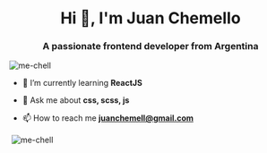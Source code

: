 <h1 align="center">Hi 👋, I'm Juan Chemello</h1>
<h3 align="center">A passionate frontend developer from Argentina</h3>

<p align="left"> <img src="https://komarev.com/ghpvc/?username=me-chell" alt="me-chell" /> </p>

- 🌱 I’m currently learning **ReactJS**

- 💬 Ask me about **css, scss, js**

- 📫 How to reach me **juanchemell@gmail.com**

<p>&nbsp;<img align="center" src="https://github-readme-stats.vercel.app/api?username=me-chell&show_icons=true" alt="me-chell" /></p>
